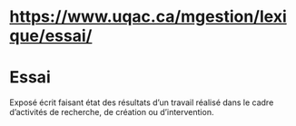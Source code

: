 # https://www.uqac.ca/mgestion/lexique/essai/

# Essai
Exposé écrit faisant état des résultats d’un travail réalisé dans le cadre d’activités de recherche, de création ou d’intervention.
